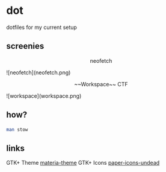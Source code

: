 # dot
dotfiles for my current setup

## screenies
<p style="text-align: center;">neofetch</p>
![neofetch](neofetch.png)
<p style="text-align: center;">~~Workspace~~ CTF</p>
![workspace](workspace.png)

## how?
```sh
man stow
```

## links
GTK+ Theme [materia-theme](https://github.com/nana-4/materia-theme)
GTK+ Icons [paper-icons-undead](https://github.com/chrisduerr/paper-icons-undead)
